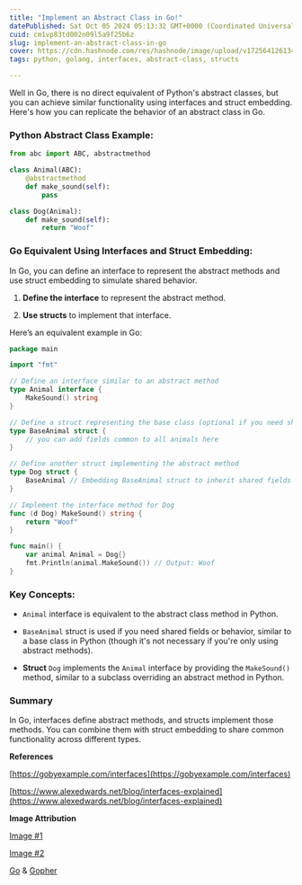 ```yaml
---
title: "Implement an Abstract Class in Go!"
datePublished: Sat Oct 05 2024 05:13:32 GMT+0000 (Coordinated Universal Time)
cuid: cm1vp83td002n09l5a9f25b6z
slug: implement-an-abstract-class-in-go
cover: https://cdn.hashnode.com/res/hashnode/image/upload/v1725641261341/f4361ea2-c119-46fd-90ae-5b68055b5eb9.png
tags: python, golang, interfaces, abstract-class, structs

---
```


Well in Go, there is no direct equivalent of Python's abstract classes, but you can achieve similar functionality using interfaces and struct embedding. Here's how you can replicate the behavior of an abstract class in Go.

### Python Abstract Class Example:

```python
from abc import ABC, abstractmethod

class Animal(ABC):
    @abstractmethod
    def make_sound(self):
        pass

class Dog(Animal):
    def make_sound(self):
        return "Woof"
```

### Go Equivalent Using Interfaces and Struct Embedding:

In Go, you can define an interface to represent the abstract methods and use struct embedding to simulate shared behavior.

1. **Define the interface** to represent the abstract method.
    
2. **Use structs** to implement that interface.
    

Here’s an equivalent example in Go:

```go
package main

import "fmt"

// Define an interface similar to an abstract method
type Animal interface {
    MakeSound() string
}

// Define a struct representing the base class (optional if you need shared fields)
type BaseAnimal struct {
    // you can add fields common to all animals here
}

// Define another struct implementing the abstract method
type Dog struct {
    BaseAnimal // Embedding BaseAnimal struct to inherit shared fields (if any)
}

// Implement the interface method for Dog
func (d Dog) MakeSound() string {
    return "Woof"
}

func main() {
    var animal Animal = Dog{}
    fmt.Println(animal.MakeSound()) // Output: Woof
}
```

### Key Concepts:

* `Animal` interface is equivalent to the abstract class method in Python.
    
* `BaseAnimal` struct is used if you need shared fields or behavior, similar to a base class in Python (though it's not necessary if you're only using abstract methods).
    
* **Struct** `Dog` implements the `Animal` interface by providing the `MakeSound()` method, similar to a subclass overriding an abstract method in Python.
    

### Summary

In Go, interfaces define abstract methods, and structs implement those methods. You can combine them with struct embedding to share common functionality across different types.

**References**

[https://gobyexample.com/interfaces](https://gobyexample.com/interfaces)

[https://www.alexedwards.net/blog/interfaces-explained](https://www.alexedwards.net/blog/interfaces-explained)

**Image Attribution**

[Image #1](https://www.freepik.com/free-vector/abstract-art-cover-collection_14570650.htm#fromView=search&page=1&position=0&uuid=a4b46496-c537-4154-953e-75e93cd57f5b)

[Image #2](https://www.freepik.com/free-photo/students-knowing-right-answer_13132985.htm#fromView=search&page=1&position=1&uuid=5f443d43-21ae-4b1b-a1f0-0122ac145f24)

[Go](https://en.wikipedia.org/wiki/Go_(programming_language)#/media/File:Go_Logo_Blue.svg) & [Gopher](https://en.wikipedia.org/wiki/Go_(programming_language)#/media/File:Golang.png)
